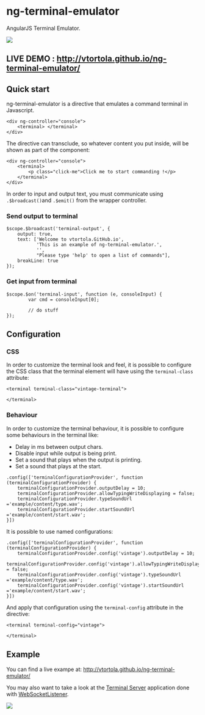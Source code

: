 ng-terminal-emulator
====================

AngularJS Terminal Emulator.

![](http://vtortola.github.io/ng-terminal-emulator/example/content/capture.png)

## **LIVE DEMO** : http://vtortola.github.io/ng-terminal-emulator/ 

## Quick start

ng-terminal-emulator is a directive that emulates a command terminal in Javascript.

```
<div ng-controller="console">
    <terminal> </terminal>
</div>
```

The directive can transclude, so whatever content you put inside, will be shown as part of the component:

```
<div ng-controller="console">
    <terminal>
        <p class="click-me">Click me to start commanding !</p>
    </terminal>
</div>
```

In order to input and output text, you must communicate using `.$broadcast()`and `.$emit()` from the wrapper controller.

### Send output to terminal
```
$scope.$broadcast('terminal-output', {
    output: true,
    text: ['Welcome to vtortola.GitHub.io',
           'This is an example of ng-terminal-emulator.',
           '',
           "Please type 'help' to open a list of commands"],
    breakLine: true
});
```

### Get input from terminal
```
$scope.$on('terminal-input', function (e, consoleInput) {
        var cmd = consoleInput[0];
        
        // do stuff
});
```

## Configuration

### CSS

In order to customize the terminal look and feel, it is possible to configure the CSS class that the terminal element will have using the `terminal-class` attribute:
```
<terminal terminal-class="vintage-terminal">

</terminal>
```

### Behaviour

In order to customize the terminal behaviour, it is possible to configure some behaviours in the terminal like:

- Delay in ms between output chars.
- Disable input while output is being print.
- Set a sound that plays when the output is printing.
- Set a sound that plays at the start.
```
.config(['terminalConfigurationProvider', function (terminalConfigurationProvider) {
    terminalConfigurationProvider.outputDelay = 10;
    terminalConfigurationProvider.allowTypingWriteDisplaying = false;
    terminalConfigurationProvider.typeSoundUrl ='example/content/type.wav';
    terminalConfigurationProvider.startSoundUrl ='example/content/start.wav';
}])
```
It is possible to use named configurations:
```
.config(['terminalConfigurationProvider', function (terminalConfigurationProvider) {
    terminalConfigurationProvider.config('vintage').outputDelay = 10;
    terminalConfigurationProvider.config('vintage').allowTypingWriteDisplaying = false;
    terminalConfigurationProvider.config('vintage').typeSoundUrl ='example/content/type.wav';
    terminalConfigurationProvider.config('vintage').startSoundUrl ='example/content/start.wav';
}])
```
And apply that configuration using the `terminal-config` attribute in the directive:
```
<terminal terminal-config="vintage">

</terminal>
```


## Example

You can find a live exampe at: http://vtortola.github.io/ng-terminal-emulator/

You may also want to take a look at the [Terminal Server](//github.com/vtortola/WebSocketListener/wiki/WebSocketListener-Terminal-Server) application done with [WebSocketListener](http://vtortola.github.io/WebSocketListener/).

![](http://vtortola.github.io/ng-terminal-emulator/example/content/terminalservercapture.png)
